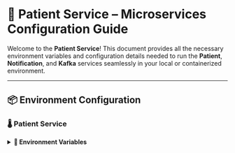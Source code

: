 # 🏥 Patient Service – Microservices Configuration Guide

Welcome to the **Patient Service**! This document provides all the necessary environment variables and configuration details needed to run the **Patient**, **Notification**, and **Kafka** services seamlessly in your local or containerized environment.

---

## 📦 Environment Configuration

### 🌡️ Patient Service

<details>
<summary><strong>🔧 Environment Variables</strong></summary>

```env
JAVA_TOOL_OPTIONS=-agentlib:jdwp=transport=dt_socket,server=y,suspend=n,address=*:5005
SPRING_DATASOURCE_URL=jdbc:postgresql://patient-service-db:5432/db
SPRING_DATASOURCE_USERNAME=admin_user
SPRING_DATASOURCE_PASSWORD=password
SPRING_JPA_HIBERNATE_DDL_AUTO=update
SPRING_KAFKA_BOOTSTRAP_SERVERS=kafka:9092
SPRING_SQL_INIT_MODE=always
```

###🧾 Billing Service Integration

 <details>
 <summary><strong>🔧 Environment Variables</strong></summary>

```env
BILLING_SERVICE_ADDRESS=billing-service
BILLING_SERVICE_GRPC_PORT=9005
</details>
```

📨 Kafka Container (Local Dev Setup)
Copy-paste this line into your environment variables section when running the Kafka container locally via IntelliJ or Docker:

env
Copy
Edit
KAFKA_CFG_ADVERTISED_LISTENERS=PLAINTEXT://kafka:9092,EXTERNAL://localhost:9094
KAFKA_CFG_CONTROLLER_LISTENER_NAMES=CONTROLLER
KAFKA_CFG_CONTROLLER_QUORUM_VOTERS=0@kafka:9093
KAFKA_CFG_LISTENER_SECURITY_PROTOCOL_MAP=CONTROLLER:PLAINTEXT,EXTERNAL:PLAINTEXT,PLAINTEXT:PLAINTEXT
KAFKA_CFG_LISTENERS=PLAINTEXT://:9092,CONTROLLER://:9093,EXTERNAL://:9094
KAFKA_CFG_NODE_ID=0
KAFKA_CFG_PROCESS_ROLES=controller,broker
🏭 Kafka Producer Setup (Patient Service)
Add the following to your application.properties:

properties
Copy
Edit
spring.kafka.consumer.key-deserializer=org.apache.kafka.common.serialization.StringDeserializer
spring.kafka.consumer.value-deserializer=org.apache.kafka.common.serialization.ByteArrayDeserializer
🔔 Notification Service
<details> <summary><strong>🔧 Environment Variables</strong></summary>
env
Copy
Edit
SPRING_KAFKA_BOOTSTRAP_SERVERS=kafka:9092

SPRING_DATASOURCE_URL=jdbc:postgresql://auth-service-db:5432/db
SPRING_DATASOURCE_USERNAME=admin_user
SPRING_DATASOURCE_PASSWORD=password
SPRING_JPA_HIBERNATE_DDL_AUTO=update
SPRING_SQL_INIT_MODE=always
</details>
